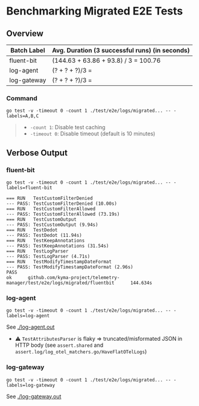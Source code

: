 # Benchmarking Migrated E2E Tests

## Overview
| Batch Label | Avg. Duration (3 successful runs) (in seconds) |
| ----------- | ---------------------------------------------- |
| fluent-bit  | (144.63 + 63.86 + 93.8) / 3 = 100.76           |
| log-agent   | (? + ? + ?)/3 =                                |
| log-gateway | (? + ? + ?)/3 =                                |


### Command
`go test -v -timeout 0 -count 1 ./test/e2e/logs/migrated... -- -labels=A,B,C`
> - `-count 1`: Disable test caching
> - `-timeout 0`: Disable timeout (default is 10 minutes)

## Verbose Output

### fluent-bit
```shell
go test -v -timeout 0 -count 1 ./test/e2e/logs/migrated... -- -labels=fluent-bit

=== RUN   TestCustomFilterDenied
--- PASS: TestCustomFilterDenied (10.00s)
=== RUN   TestCustomFilterAllowed
--- PASS: TestCustomFilterAllowed (73.19s)
=== RUN   TestCustomOutput
--- PASS: TestCustomOutput (9.94s)
=== RUN   TestDedot
--- PASS: TestDedot (11.94s)
=== RUN   TestKeepAnnotations
--- PASS: TestKeepAnnotations (31.54s)
=== RUN   TestLogParser
--- PASS: TestLogParser (4.71s)
=== RUN   TestModifyTimestampDateFormat
--- PASS: TestModifyTimestampDateFormat (2.96s)
PASS
ok      github.com/kyma-project/telemetry-manager/test/e2e/logs/migrated/fluentbit      144.634s
```

### log-agent
```shell
go test -v -timeout 0 -count 1 ./test/e2e/logs/migrated... -- -labels=log-agent
```

See [./log-agent.out](./log-agent-1.out)
- ⚠️ `TestAttributesParser` is flaky => truncated/misformated JSON in HTTP body (see `assert.shared` and `assert.log/log_otel_matchers.go/HaveFlatOTelLogs`)

### log-gateway
```shell
go test -v -timeout 0 -count 1 ./test/e2e/logs/migrated... -- -labels=log-gateway
```

See [./log-gateway.out](./log-gateway-1.out)